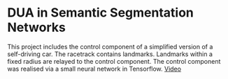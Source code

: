 # DUA in Semantic Segmentation Networks
This project includes the control component of a simplified version of a self-driving car. The racetrack contains landmarks. Landmarks within a fixed radius are relayed to the control component. The control component 
was realised via a small neural network in Tensorflow. [Video](https://box.hu-berlin.de/d/edda75d65d3c44708971/)
